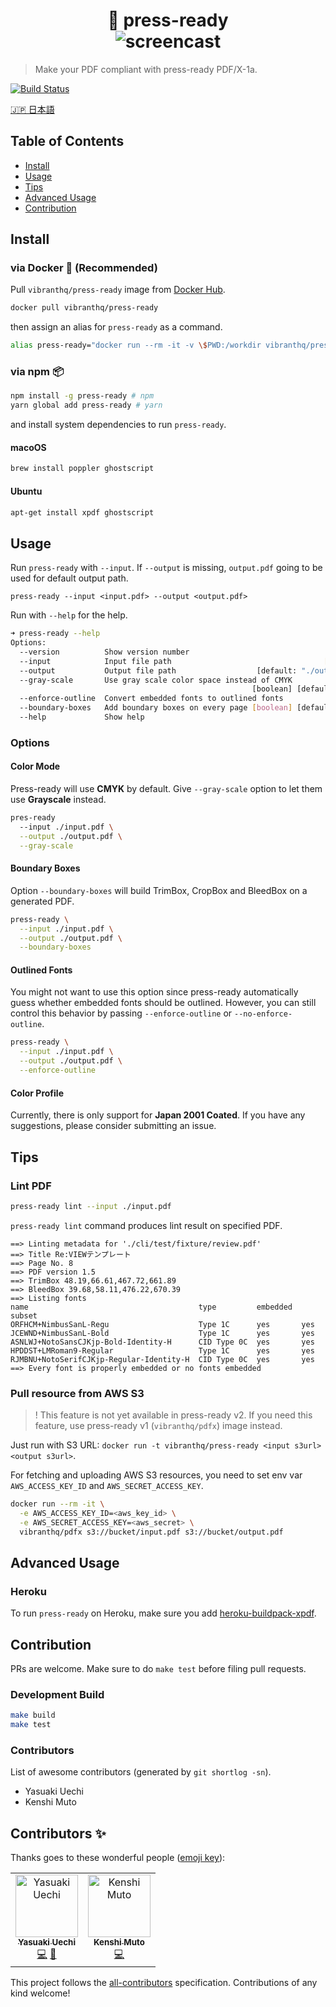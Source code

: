 <h1 align="center">
  🚀 press-ready
  <br/>
  <img alt="screencast" src="https://github.com/vibranthq/press-ready/blob/master/.github/screencast.gif?raw=true">
</h1>

> Make your PDF compliant with press-ready PDF/X-1a.

[![Build Status](https://travis-ci.com/vibranthq/press-ready.svg?branch=master)](https://travis-ci.com/vibranthq/press-ready)

[🇯🇵 日本語](README.ja.md)

## Table of Contents

-   [Install](#install)
-   [Usage](#usage)
-   [Tips](#tips)
-   [Advanced Usage](#advanced-usage)
-   [Contribution](#contribution)

## Install

### via Docker 🐳 (Recommended)

Pull `vibranthq/press-ready` image from [Docker Hub](https://hub.docker.com/r/vibranthq/press-ready/).

```bash
docker pull vibranthq/press-ready
```

then assign an alias for `press-ready` as a command.

```bash
alias press-ready="docker run --rm -it -v \$PWD:/workdir vibranthq/press-ready"
```

### via npm 📦

```bash
npm install -g press-ready # npm
yarn global add press-ready # yarn
```

and install system dependencies to run `press-ready`.

#### macoOS

```bash
brew install poppler ghostscript
```

#### Ubuntu

```bash
apt-get install xpdf ghostscript
```

## Usage

Run `press-ready` with `--input`. If `--output` is missing, `output.pdf` going to be used for default output path.

```
press-ready --input <input.pdf> --output <output.pdf>
```

Run with `--help` for the help.

```bash
➜ press-ready --help
Options:
  --version          Show version number                               [boolean]
  --input            Input file path                                  [required]
  --output           Output file path                  [default: "./output.pdf"]
  --gray-scale       Use gray scale color space instead of CMYK
                                                      [boolean] [default: false]
  --enforce-outline  Convert embedded fonts to outlined fonts          [boolean]
  --boundary-boxes   Add boundary boxes on every page [boolean] [default: false]
  --help             Show help                                         [boolean]
```

### Options

#### Color Mode

Press-ready will use **CMYK** by default. Give `--gray-scale` option to let them use **Grayscale** instead.

```bash
pres-ready
  --input ./input.pdf \
  --output ./output.pdf \
  --gray-scale
```

#### Boundary Boxes

Option `--boundary-boxes` will build TrimBox, CropBox and BleedBox on a generated PDF.

```bash
press-ready \
  --input ./input.pdf \
  --output ./output.pdf \
  --boundary-boxes
```

#### Outlined Fonts

You might not want to use this option since press-ready automatically guess whether embedded fonts should be outlined.
However, you can still control this behavior by passing `--enforce-outline` or `--no-enforce-outline`.

```bash
press-ready \
  --input ./input.pdf \
  --output ./output.pdf \
  --enforce-outline
```

#### Color Profile

Currently, there is only support for **Japan 2001 Coated**. If you have any suggestions, please consider submitting an issue.

## Tips

### Lint PDF

```bash
press-ready lint --input ./input.pdf
```

`press-ready lint` command produces lint result on specified PDF.

```
==> Linting metadata for './cli/test/fixture/review.pdf'
==> Title Re:VIEWテンプレート
==> Page No. 8
==> PDF version 1.5
==> TrimBox 48.19,66.61,467.72,661.89
==> BleedBox 39.68,58.11,476.22,670.39
==> Listing fonts
name                                      type         embedded  subset
ORFHCM+NimbusSanL-Regu                    Type 1C      yes       yes
JCEWND+NimbusSanL-Bold                    Type 1C      yes       yes
ASNLWJ+NotoSansCJKjp-Bold-Identity-H      CID Type 0C  yes       yes
HPDDST+LMRoman9-Regular                   Type 1C      yes       yes
RJMBNU+NotoSerifCJKjp-Regular-Identity-H  CID Type 0C  yes       yes
==> Every font is properly embedded or no fonts embedded
```

### Pull resource from AWS S3

> ! This feature is not yet available in press-ready v2.
> If you need this feature, use press-ready v1 (`vibranthq/pdfx`) image instead.

Just run with S3 URL: `docker run -t vibranthq/press-ready <input s3url> <output s3url>`.

For fetching and uploading AWS S3 resources, you need to set env var `AWS_ACCESS_KEY_ID` and `AWS_SECRET_ACCESS_KEY`.

```bash
docker run --rm -it \
  -e AWS_ACCESS_KEY_ID=<aws_key_id> \
  -e AWS_SECRET_ACCESS_KEY=<aws_secret> \
  vibranthq/pdfx s3://bucket/input.pdf s3://bucket/output.pdf
```

## Advanced Usage

### Heroku

To run `press-ready` on Heroku, make sure you add [heroku-buildpack-xpdf](https://github.com/matt-note/heroku-xpdf-buildpack).

## Contribution

PRs are welcome. Make sure to do `make test` before filing pull requests.

### Development Build

```bash
make build
make test
```

### Contributors

List of awesome contributors (generated by `git shortlog -sn`).

-   Yasuaki Uechi
-   Kenshi Muto

## Contributors ✨

Thanks goes to these wonderful people ([emoji key](https://allcontributors.org/docs/en/emoji-key)):

<!-- ALL-CONTRIBUTORS-LIST:START - Do not remove or modify this section -->
<!-- prettier-ignore-start -->
<!-- markdownlint-disable -->
<table>
  <tr>
    <td align="center"><a href="https://uechi.io"><img src="https://avatars0.githubusercontent.com/u/431808?v=4" width="100px;" alt="Yasuaki Uechi"/><br /><sub><b>Yasuaki Uechi</b></sub></a><br /><a href="https://github.com/vibranthq/press-ready/commits?author=uetchy" title="Code">💻</a> <a href="https://github.com/vibranthq/press-ready/commits?author=uetchy" title="Documentation">📖</a></td>
    <td align="center"><a href="http://kmuto.jp/"><img src="https://avatars2.githubusercontent.com/u/183523?v=4" width="100px;" alt="Kenshi Muto"/><br /><sub><b>Kenshi Muto</b></sub></a><br /><a href="https://github.com/vibranthq/press-ready/commits?author=kmuto" title="Code">💻</a></td>
  </tr>
</table>

<!-- markdownlint-enable -->
<!-- prettier-ignore-end -->

<!-- ALL-CONTRIBUTORS-LIST:END -->

This project follows the [all-contributors](https://github.com/all-contributors/all-contributors) specification. Contributions of any kind welcome!
